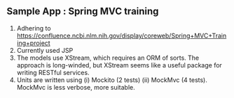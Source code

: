 ## Sample App : Spring MVC training ###

1. Adhering to https://confluence.ncbi.nlm.nih.gov/display/coreweb/Spring+MVC+Training+project
2. Currently used JSP
3. The models use XStream, which requires an ORM of sorts. The approach is long-winded, but XStream seems
like a useful package for writing RESTful services.
4. Units are written using (i) Mockito (2 tests) (ii) MockMvc (4 tests). MockMvc is less verbose, more suitable.